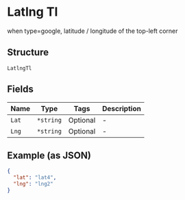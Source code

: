 
# Latlng Tl

when type=google, latitude / longitude of the top-left corner

## Structure

`LatlngTl`

## Fields

| Name | Type | Tags | Description |
|  --- | --- | --- | --- |
| `Lat` | `*string` | Optional | - |
| `Lng` | `*string` | Optional | - |

## Example (as JSON)

```json
{
  "lat": "lat4",
  "lng": "lng2"
}
```

